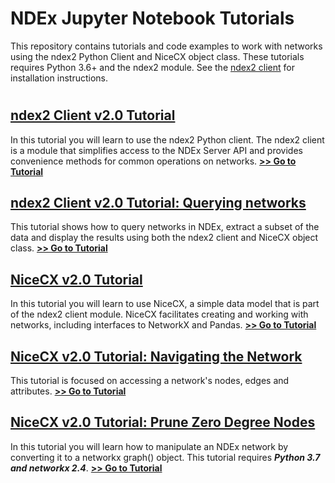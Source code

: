 # NDEx Jupyter Notebook Tutorials
This repository contains tutorials and code examples to work with networks using the ndex2 Python Client and NiceCX object class. These tutorials requires Python 3.6+ and the ndex2 module. See the [ndex2 client](https://github.com/ndexbio/ndex2-client#readme) for installation instructions.

#
#

## [ndex2 Client v2.0 Tutorial](https://github.com/ndexbio/ndex-jupyter-notebooks/blob/master/notebooks/NDEx2%20Client%20v2.0%20Tutorial.ipynb)
In this tutorial you will learn to use the ndex2 Python client. The ndex2 client is a module that simplifies access to the NDEx Server API and provides convenience methods for common operations on networks. [**>> Go to Tutorial**](https://github.com/ndexbio/ndex-jupyter-notebooks/blob/master/notebooks/NDEx2%20Client%20v2.0%20Tutorial.ipynb)

## [ndex2 Client v2.0 Tutorial: Querying networks](https://github.com/ndexbio/ndex-jupyter-notebooks/blob/master/notebooks/NDEx%20Query%20Tutorial.ipynb)
This tutorial shows how to query networks in NDEx, extract a subset of the data  and display the results using both the ndex2 client and NiceCX object class. [**>> Go to Tutorial**](https://github.com/ndexbio/ndex-jupyter-notebooks/blob/master/notebooks/NDEx%20Query%20Tutorial.ipynb)

## [NiceCX v2.0 Tutorial](https://github.com/ndexbio/ndex-jupyter-notebooks/blob/master/notebooks/NiceCX%20v2.0%20Tutorial.ipynb)
In this tutorial you will learn to use NiceCX, a simple data model that is part of the ndex2 client module. NiceCX facilitates creating and working with networks, including interfaces to NetworkX and Pandas. [**>> Go to Tutorial**](https://github.com/ndexbio/ndex-jupyter-notebooks/blob/master/notebooks/NiceCX%20v2.0%20Tutorial.ipynb)

## [NiceCX v2.0 Tutorial: Navigating the Network](https://github.com/ndexbio/ndex-jupyter-notebooks/blob/master/notebooks/NiceCX%20v2.0%20navigating%20the%20network.ipynb)
This tutorial is focused on accessing a network's nodes, edges and attributes. [**>> Go to Tutorial**](https://github.com/ndexbio/ndex-jupyter-notebooks/blob/master/notebooks/NiceCX%20v2.0%20navigating%20the%20network.ipynb)

## [NiceCX v2.0 Tutorial: Prune Zero Degree Nodes](https://github.com/ndexbio/ndex-jupyter-notebooks/blob/master/notebooks/NiceCX%20v2.0%20prune%20zero%20degree%20nodes.ipynb)
In this tutorial you will learn how to manipulate an NDEx network by converting it to a networkx graph() object. This tutorial requires **_Python 3.7 and networkx 2.4_**. [**>> Go to Tutorial**](https://github.com/ndexbio/ndex-jupyter-notebooks/blob/master/notebooks/NiceCX%20v2.0%20prune%20zero%20degree%20nodes.ipynb)

